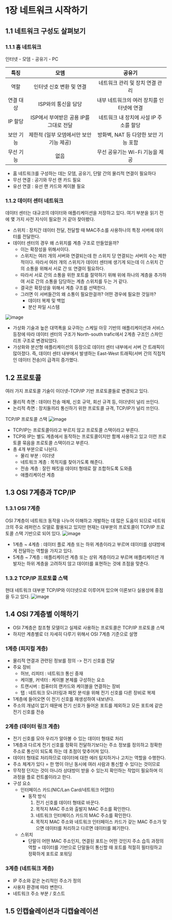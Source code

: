 # 1장 네트워크 시작하기
## 1.1 네트워크 구성도 살펴보기
### 1.1.1 홈 네트워크
인터넷 - 모뎀 - 공유기 - PC

|특징|	모뎀|	공유기|
|:---:|:--:|:--:|
|역할|	인터넷 신호 변환 및 연결|	네트워크 관리 및 장치 연결 관리|
|연결 대상|	ISP와의 통신을 담당|	내부 네트워크의 여러 장치를 인터넷에 연결|
|IP 할당|	ISP에서 부여받은 공용 IP를 그대로 전달|	네트워크 내 장치에 사설 IP 주소를 할당|
|보안 기능|	제한적 (일부 모뎀에서만 보안 기능 제공)|	방화벽, NAT 등 다양한 보안 기능 포함|
|무선 기능|	없음|	무선 공유기는 Wi-Fi 기능을 제공|

- 홈 네트워크를 구성하는 데는 모뎀, 공유기, 단말 간의 물리적 연결이 필요하다
- 무선 연결 : 공기와 무선 랜 카드 필요
- 유선 연결 : 유선 랜 카드와 케이블 필요
### 1.1.2 데이터 센터 네트워크
데이터 센터는 대규코의 데이터와 애플리케이션을 저장하고 있다.
여기 부분을 읽기 전에 몇 가지 사전 지식이 필요한 거 같아 찾아봤다.
- 스위치 : 장치간 데이터 전달, 전달할 때 MAC주소를 사용하나의 특정 서버에 데이터를 전달한다.
- 데이터 센터의 경우 왜 스위치를 계층 구조로 만들었을까?
  - 이는 확장성을 위해서이다.
  - 스위치는 여러 개의 서버와 연결되는데 한 스위치 당 연결되는 서버의 수는 제한적이다. 따라서 여러 개의 스위치가 데이터 센터에 생기게 되는데 이 스위치 간의 소통을 위해서 서로 간 또 연결이 필요하다.
  - 따라서 서로 간의 소통을 위한 포트를 절약하기 위해 위에 하나의 계층을 추가하여 서로 간의 소통을 담당하는 계층 스위치를 두는 거 같다.
  - 결국은 확장성을 위해서 계층 구조를 선택한다.
  - 그러면 이 서버들간의 왜 소통이 필요한걸까? 어떤 경우에 필요한 것일까?
    - 데이터 복제 및 백업
    - 분산 파일 시스템

![image](https://github.com/user-attachments/assets/09fce9a2-95a8-4d09-9962-a6f30e1b0dea)
- 가상화 기술과 높은 대역폭을 요구하는 스케일 아웃 기반의 애플리케이션과 서비스 등장에 따라 
데이터 센터의 구조가 North-south trafic에서 2계층 구조인 스파인 리프 구조로 변경되었다.
- 가상화와 분산형 애플리케이션의 등장으로 데이터 센터 내부에서 서버 간 트래픽이 많아졌다. 즉, 데이터 센터 내부에서 발생하는 East-West 트래픽(서버 간의 직접적인 데이터 전송)이 급격히 증가했다.
## 1.2 프로토콜
여러 가지 프로토콜 기술이 이더넷-TCP/IP 기반 프로토콜들로 변경되고 있다.
- 물리적 측면 : 데이터 전송 매체, 신호 규약, 회선 규격 등, 이더넷이 널리 쓰인다.
- 논리적 측면 : 장치들끼리 통신하기 위한 프로토콜 규격, TCP/IP가 널리 쓰인다.

TCP/IP 프로토콜 스택
![image](https://github.com/user-attachments/assets/fe7c5c57-97f3-4677-b5f6-12cb855de465)
- TCP/IP는 프로토콜이라고 부르지 않고 프로토콜 스택이라고 부른다.
- TCP와 IP는 별도 계층에서 동작하는 프로토콜이지만 함께 사용하고 있고 이런 프로토콜 묶음을 프로토콜 스택이라고 부른다.
- 총 4개 부분으로 나뉜다.
  - 물리 부분 : 이더넷
  - 네트워크 계층 : 목적지를 찾아가도록 해준다.
  - 전송 계층 : 잘린 패킷을 데이터 형태로 잘 조합하도록 도와줌
  - 애플리케이션 계층

## 1.3 OSI 7계층과 TCP/IP 
### 1.3.1 OSI 7계층
OSI 7계층이 네트워크 동작을 나누어 이해하고 개발하는 데 많은 도움이 되므로 네트워크의 주요 레퍼런스 모델로 활용되고 있지만 현재는 대부분의 프로토콜이 TCP/IP 프로토콜 스택 기반으로 되어 있다.
![image](https://github.com/user-attachments/assets/e6d821de-e2a5-4be2-8dfb-dae36d7861c1)
- 1계층 ~ 4계층 : 데이터 플로 계층 또는 하위 계층이라고 부르며 데이터를 상대방에게 전달하는 역할을 가지고 있다.
- 5계층 ~ 7계층 : 애플리케이션 계층 또는 상위 계층이라고 부르며 애플리케이션 개발자는 하위 계층을 고려하지 않고 데이터를 표현하는 것에 초점을 맞춘다.
### 1.3.2 TCP/IP 프로토콜 스택
현대 네트워크 대부분 TCP/IP와 이더넷으로 이루어져 있으며 이론보다 실용성에 중점을 두고 있다.
![image](https://github.com/user-attachments/assets/8e30100f-26ad-4c0b-82ee-ebf69d76d369)

## 1.4 OSI 7계층별 이해하기
- OSI 7계층은 참조형 모델이고 실제로 사용하는 프로토콜은 TCP/IP 프로토콜 스택
- 하지만 계층별로 더 자세히 다루기 위해서 OSI 7계층 기준으로 설명
### 1계층 (피지컬 계층)
- 물리적 연결과 관련된 정보를 정의 -> 전기 신호를 전달
- 주요 장비
  - 허브, 리피터 : 네트워크 통신 중재
  - 케이블, 커넥터 : 케이블 본체를 구성하는 요소
  - 트랜시버 : 컴퓨터의 랜카드와 케이블을 연결하는 장비
  - 탭 : 네트워크 모니터링과 패킷 분석을 위해 전기 신호를 다른 장비로 복제
- 1계층에 들어오면 이 전기 신호를 재생성하여 내보낸다.
- 주소의 개념이 없기 때문에 전기 신호가 들어온 포트를 제외하고 모든 포트에 같은 전기 신호를 전송
### 2계층 (데이터 링크 계층)
- 전기 신호를 모아 우리가 알아볼 수 있는 데이터 형태로 처리
- 1계층과 다르게 전기 신호를 정확히 전달하기보다는 주소 정보를 정의하고 정확한 주소로 통신이 되도록 하는 데 초점이 맞추어져 있다.
- 데이터 형태로 처리하므로 데이터에 대한 에러 탐지하거나 고치는 역할을 수행한다.
- 주소 체계가 있다 = 한 명이 아닌 동시에 여러 사람과 통신할 수 있다는 것이므로
- 무작정 던지는 것이 아니라 상대방이 받을 수 있는지 확인하는 작업이 필요하며 이 과정을 플로 컨트롤이라고 한다.
- 구성 요소
  - 인터페이스 카드(NIC/Lan Card/네트워크 어뎁터)
    - 동작 방식
      1. 전기 신호를 데이터 형태로 바꾼다.
      2. 목적지 MAC 주소와 출발지 MAC 주소를 확인한다.
      3. 네트워크 인터페이스 카드의 MAC 주소를 확인한다.
      4. 목적지 MAC 주소와 네트워크 인터페이스 카드가 갖는 MAC 주소가 맞으면 데이터를 처리하고 다르면 데이터를 폐기한다.
  - 스위치
    - 단말이 어떤 MAC 주소인지, 연결된 포트는 어떤 것인지 주소 습득 과정의 역할 = 데이터를 기반으로 단말들이 통신할 때 포트를 적절히 필터링하고 정확하게 포트로 포워딩
### 3계층 (네트워크 계층)
- IP 주소와 같은 논리적인 주소가 정의
- 사용자 환경에 따라 변한다.
- 네트워크 주소 부분 / 호스트
## 1.5 인캡슐레이션과 디캡슐레이션
